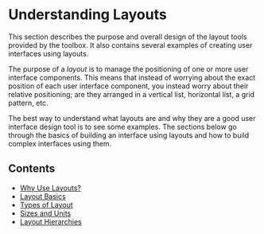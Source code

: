 
# **Understanding Layouts**

This section describes the purpose and overall design of the layout tools provided by the toolbox. It also contains several examples of creating user interfaces using layouts.

The purpose of a *layout* is to manage the positioning of one or more user interface components. This means that instead of worrying about the exact position of each user interface component, you instead worry about their relative positioning; are they arranged in a vertical list, horizontal list, a grid pattern, etc.

The best way to understand what layouts are and why they are a good user interface design tool is to see some examples. The sections below go through the basics of building an interface using layouts and how to build complex interfaces using them.

## Contents

-  [Why Use Layouts?](WhyUseLayouts.md)
-  [Layout Basics](LayoutBasics.md)
-  [Types of Layout](TypesOfLayout.md)
-  [Sizes and Units](SizesAndUnits.md)
-  [Layout Hierarchies](LayoutHierarchies.md)
